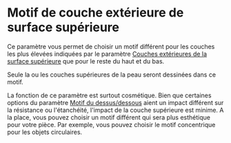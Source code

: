 Motif de couche extérieure de surface supérieure
===

Ce paramètre vous permet de choisir un motif différent pour les couches les plus élevées indiquées par le paramètre [Couches extérieures de la surface supérieure](../shell/roofing_layer_count.md) que pour le reste du haut et du bas.

Seule la ou les couches supérieures de la peau seront dessinées dans ce motif.

La fonction de ce paramètre est surtout cosmétique. Bien que certaines options du paramètre [Motif du dessus/dessous](../shell/top_bottom_pattern.md) aient un impact différent sur la résistance ou l'étanchéité, l'impact de la couche supérieure est minime. A la place, vous pouvez choisir un motif différent qui sera plus esthétique pour votre pièce. Par exemple, vous pouvez choisir le motif concentrique pour les objets circulaires.
